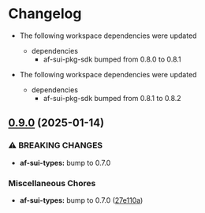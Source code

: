 # Changelog

* The following workspace dependencies were updated
  * dependencies
    * af-sui-pkg-sdk bumped from 0.8.0 to 0.8.1

* The following workspace dependencies were updated
  * dependencies
    * af-sui-pkg-sdk bumped from 0.8.1 to 0.8.2

## [0.9.0](https://github.com/AftermathFinance/aftermath-sdk-rust/compare/move-stdlib-sdk-v0.8.2...move-stdlib-sdk-v0.9.0) (2025-01-14)


### ⚠ BREAKING CHANGES

* **af-sui-types:** bump to 0.7.0

### Miscellaneous Chores

* **af-sui-types:** bump to 0.7.0 ([27e110a](https://github.com/AftermathFinance/aftermath-sdk-rust/commit/27e110a9455d4a1b9c4d9c1a9e4e0c85728a1e96))
